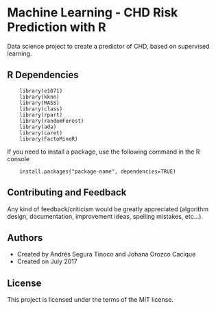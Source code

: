 # Machine Learning - CHD Risk Prediction with R
Data science project to create a predictor of CHD, based on supervised learning.

## R Dependencies
```
	library(e1071)
	library(kknn)
	library(MASS)
	library(class)
	library(rpart)
	library(randomForest)
	library(ada)
	library(caret)
	library(FactoMineR)
```

If you need to install a package, use the following command in the R console
```
	install.packages("package-name", dependencies=TRUE)
```

## Contributing and Feedback
Any kind of feedback/criticism would be greatly appreciated (algorithm design, documentation, improvement ideas, spelling mistakes, etc...).

## Authors
- Created by Andrés Segura Tinoco and Johana Orozco Cacique
- Created on July 2017

## License
This project is licensed under the terms of the MIT license.
